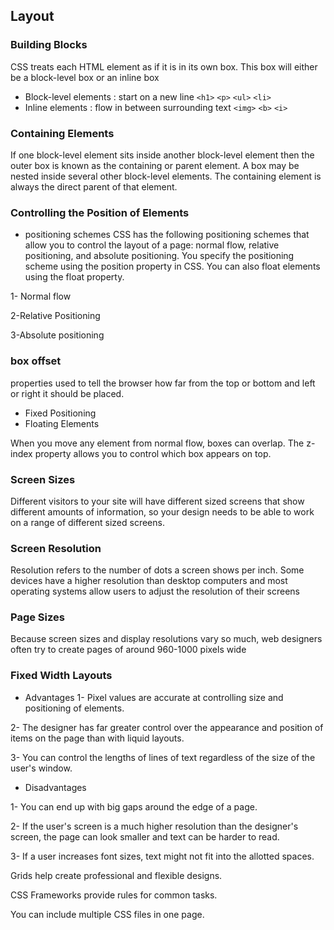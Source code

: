 ## Layout
### Building Blocks
CSS treats each HTML element as if it is in its own box. This box will either be a block-level box or an inline box

+ Block-level elements : start on a new line `<h1>` `<p>` `<ul>` `<li>` 
+ Inline elements : flow in between surrounding text `<img>` `<b>` `<i>`
### Containing Elements
If one block-level element sits inside another block-level element then the outer box is known as the containing or parent element. A box may be nested inside several other block-level elements. The containing element is always the direct parent of that element.

### Controlling the Position of Elements
+ positioning schemes CSS has the following positioning schemes that allow you to control the layout of a page: normal flow, relative positioning, and absolute positioning. You specify the positioning scheme using the position property in CSS. You can also float elements using the float property.

1- Normal flow

2-Relative Positioning

3-Absolute positioning

### box offset
properties used to tell the browser how far from the top or bottom and left or right it should be placed.

+ Fixed Positioning
+ Floating Elements

When you move any element from normal flow, boxes can overlap. The z-index property allows you to control which box appears on top.

### Screen Sizes
Different visitors to your site will have different sized screens that show different amounts of information, so your design needs to be able to work on a range of different sized screens.

### Screen Resolution
Resolution refers to the number of dots a screen shows per inch. Some devices have a higher resolution than desktop computers and most operating systems allow users to adjust the resolution of their screens

### Page Sizes
Because screen sizes and display resolutions vary so much, web designers often try to create pages of around 960-1000 pixels wide

### Fixed Width Layouts
+ Advantages
1- Pixel values are accurate at controlling size and positioning of elements.

2- The designer has far greater control over the appearance and position of items on the page than with liquid layouts.

3- You can control the lengths of lines of text regardless of the size of the user's window.
+ Disadvantages

1- You can end up with big gaps around the edge of a page.

2- If the user's screen is a much higher resolution than the designer's screen, the page can look smaller and text can be harder to read.

3- If a user increases font sizes, text might not fit into the allotted spaces.

Grids help create professional and flexible designs.

CSS Frameworks provide rules for common tasks.

You can include multiple CSS files in one page.